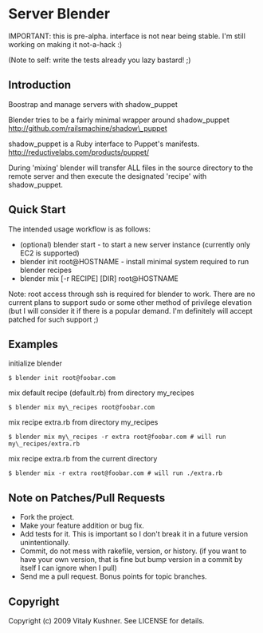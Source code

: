 # Server Blender

IMPORTANT: this is pre-alpha. interface is not near being stable.  I'm still
working on making it not-a-hack :)

(Note to self: write the tests already you lazy bastard! ;)

## Introduction

Boostrap and manage servers with shadow\_puppet

Blender tries to be a fairly minimal wrapper around shadow\_puppet
http://github.com/railsmachine/shadow\_puppet

shadow\_puppet is a Ruby interface to Puppet's manifests.
http://reductivelabs.com/products/puppet/

During 'mixing' blender will transfer ALL files in the source directory to the
remote server and then execute the designated 'recipe' with shadow\_puppet.

## Quick Start

The intended usage workflow is as follows:

* (optional) blender start - to start a new server instance (currently only EC2 is supported)
* blender init root@HOSTNAME - install minimal system required to run blender recipes
* blender mix [-r RECIPE] [DIR] root@HOSTNAME

Note: root access through ssh is required for blender to work. There are no
current plans to support sudo or some other method of privilege elevation (but I will consider it if there is a popular demand. I'm definitely will accept patched for such support ;)

## Examples

initialize blender

    $ blender init root@foobar.com

mix default recipe (default.rb) from directory my\_recipes

    $ blender mix my\_recipes root@foobar.com

mix recipe extra.rb from directory my\_recipes

    $ blender mix my\_recipes -r extra root@foobar.com # will run my\_recipes/extra.rb

mix recipe extra.rb from the current directory

    $ blender mix -r extra root@foobar.com # will run ./extra.rb


## Note on Patches/Pull Requests

* Fork the project.
* Make your feature addition or bug fix.
* Add tests for it. This is important so I don't break it in a
  future version unintentionally.
* Commit, do not mess with rakefile, version, or history.
  (if you want to have your own version, that is fine but bump version in a commit by itself I can ignore when I pull)
* Send me a pull request. Bonus points for topic branches.

## Copyright

Copyright (c) 2009 Vitaly Kushner. See LICENSE for details.
